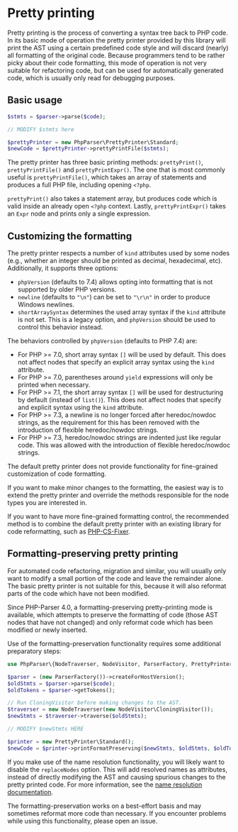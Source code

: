 Pretty printing
===============

Pretty printing is the process of converting a syntax tree back to PHP code. In its basic mode of
operation the pretty printer provided by this library will print the AST using a certain predefined
code style and will discard (nearly) all formatting of the original code. Because programmers tend
to be rather picky about their code formatting, this mode of operation is not very suitable for
refactoring code, but can be used for automatically generated code, which is usually only read for
debugging purposes.

Basic usage
-----------

```php
$stmts = $parser->parse($code);

// MODIFY $stmts here

$prettyPrinter = new PhpParser\PrettyPrinter\Standard;
$newCode = $prettyPrinter->prettyPrintFile($stmts);
```

The pretty printer has three basic printing methods: `prettyPrint()`, `prettyPrintFile()` and
`prettyPrintExpr()`. The one that is most commonly useful is `prettyPrintFile()`, which takes an
array of statements and produces a full PHP file, including opening `<?php`.

`prettyPrint()` also takes a statement array, but produces code which is valid inside an already
open `<?php` context. Lastly, `prettyPrintExpr()` takes an `Expr` node and prints only a single
expression.

Customizing the formatting
--------------------------

The pretty printer respects a number of `kind` attributes used by some nodes (e.g., whether an
integer should be printed as decimal, hexadecimal, etc). Additionally, it supports three options:

* `phpVersion` (defaults to 7.4) allows opting into formatting that is not supported by older PHP
  versions.
* `newline` (defaults to `"\n"`) can be set to `"\r\n"` in order to produce Windows newlines.
* `shortArraySyntax` determines the used array syntax if the `kind` attribute is not set. This is
  a legacy option, and `phpVersion` should be used to control this behavior instead.

The behaviors controlled by `phpVersion` (defaults to PHP 7.4) are:

* For PHP >= 7.0, short array syntax `[]` will be used by default. This does not affect nodes that
  specify an explicit array syntax using the `kind` attribute.
* For PHP >= 7.0, parentheses around `yield` expressions will only be printed when necessary.
* For PHP >= 7.1, the short array syntax `[]` will be used for destructuring by default (instead of
  `list()`). This does not affect nodes that specify and explicit syntax using the `kind` attribute.
* For PHP >= 7.3, a newline is no longer forced after heredoc/nowdoc strings, as the requirement
  for this has been removed with the introduction of flexible heredoc/nowdoc strings.
* For PHP >= 7.3, heredoc/nowdoc strings are indented just like regular code. This was allowed with
  the introduction of flexible heredoc/nowdoc strings.

The default pretty printer does not provide functionality for fine-grained customization of code
formatting.

If you want to make minor changes to the formatting, the easiest way is to extend the pretty printer
and override the methods responsible for the node types you are interested in.

If you want to have more fine-grained formatting control, the recommended method is to combine the
default pretty printer with an existing library for code reformatting, such as
[PHP-CS-Fixer](https://github.com/FriendsOfPHP/PHP-CS-Fixer).

Formatting-preserving pretty printing
-------------------------------------

For automated code refactoring, migration and similar, you will usually only want to modify a small
portion of the code and leave the remainder alone. The basic pretty printer is not suitable for
this, because it will also reformat parts of the code which have not been modified.

Since PHP-Parser 4.0, a formatting-preserving pretty-printing mode is available, which
attempts to preserve the formatting of code (those AST nodes that have not changed) and only reformat
code which has been modified or newly inserted.

Use of the formatting-preservation functionality requires some additional preparatory steps:

```php
use PhpParser\{NodeTraverser, NodeVisitor, ParserFactory, PrettyPrinter};

$parser = (new ParserFactory())->createForHostVersion();
$oldStmts = $parser->parse($code);
$oldTokens = $parser->getTokens();

// Run CloningVisitor before making changes to the AST.
$traverser = new NodeTraverser(new NodeVisitor\CloningVisitor());
$newStmts = $traverser->traverse($oldStmts);

// MODIFY $newStmts HERE

$printer = new PrettyPrinter\Standard();
$newCode = $printer->printFormatPreserving($newStmts, $oldStmts, $oldTokens);
```

If you make use of the name resolution functionality, you will likely want to disable the
`replaceNodes` option. This will add resolved names as attributes, instead of directly modifying
the AST and causing spurious changes to the pretty printed code. For more information, see the
[name resolution documentation](Name_resolution.markdown).

The formatting-preservation works on a best-effort basis and may sometimes reformat more code than
necessary. If you encounter problems while using this functionality, please open an issue.
